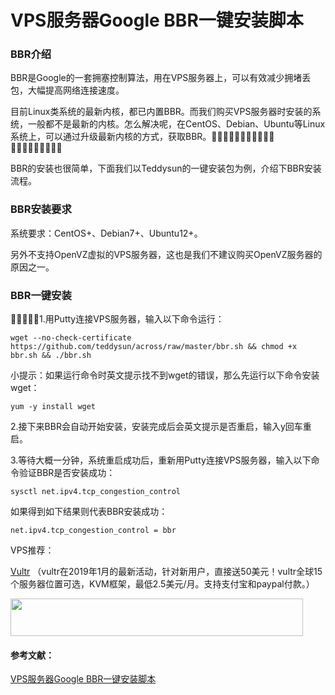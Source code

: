 # VPS服务器Google BBR一键安装脚本

### BBR介绍

BBR是Google的一套拥塞控制算法，用在VPS服务器上，可以有效减少拥堵丢包，大幅提高网络连接速度。

目前Linux类系统的最新内核，都已内置BBR。而我们购买VPS服务器时安装的系统，一般都不是最新的内核。怎么解决呢，在CentOS、Debian、Ubuntu等Linux系统上，可以通过升级最新内核的方式，获取BBR。􏰰􏰱􏰲􏰳􏰇􏰴􏰵􏰶􏰋􏰷􏰸 􏰺􏰻􏰦􏰣􏰧􏰨􏱼􏱽􏱾

BBR的安装也很简单，下面我们以Teddysun的一键安装包为例，介绍下BBR安装流程。

### BBR安装要求

系统要求：CentOS+、Debian7+、Ubuntu12+。

另外不支持OpenVZ虚拟的VPS服务器，这也是我们不建议购买OpenVZ服务器的原因之一。

  


### BBR一键安装
􏲓􏱔􏱉􏲔􏲕1.用Putty连接VPS服务器，输入以下命令运行：

```
wget --no-check-certificate https://github.com/teddysun/across/raw/master/bbr.sh && chmod +x bbr.sh && ./bbr.sh
```
小提示：如果运行命令时英文提示找不到wget的错误，那么先运行以下命令安装wget：

```
yum -y install wget
```

2.接下来BBR会自动开始安装，安装完成后会英文提示是否重启，输入y回车重启。

3.等待大概一分钟，系统重启成功后，重新用Putty连接VPS服务器，输入以下命令验证BBR是否安装成功：

```
sysctl net.ipv4.tcp_congestion_control
```

如果得到如下结果则代表BBR安装成功：

```
net.ipv4.tcp_congestion_control = bbr
```
VPS推荐：

[Vultr](https://www.vultr.com/?ref=7887711-4F) （vultr在2019年1月的最新活动，针对新用户，直接送50美元！vultr全球15个服务器位置可选，KVM框架，最低2.5美元/月。支持支付宝和paypal付款。）

<a href="https://www.vultr.com/?ref=7887711-4F"><img src="https://www.vultr.com/media/banner_2.png" width="468" height="60"></a>


#### 参考文献：

[VPS服务器Google BBR一键安装脚本](https://ssr.tools/199)

